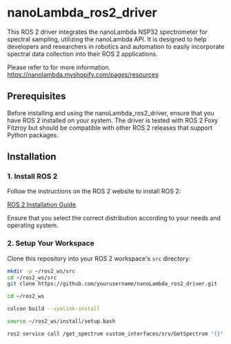 # nanoLambda_ros2_driver

This ROS 2 driver integrates the nanoLambda NSP32 spectrometer for spectral sampling, utilizing the nanoLambda API. It is designed to help developers and researchers in robotics and automation to easily incorporate spectral data collection into their ROS 2 applications.

Please refer to for more information. https://nanolambda.myshopify.com/pages/resources


## Prerequisites

Before installing and using the nanoLambda_ros2_driver, ensure that you have ROS 2 installed on your system. The driver is tested with ROS 2 Foxy Fitzroy but should be compatible with other ROS 2 releases that support Python packages.

## Installation

### 1. Install ROS 2

Follow the instructions on the ROS 2 website to install ROS 2:

[ROS 2 Installation Guide](https://docs.ros.org/en/foxy/Installation.html)

Ensure that you select the correct distribution according to your needs and operating system.

### 2. Setup Your Workspace

Clone this repository into your ROS 2 workspace's `src` directory:

```bash
mkdir -p ~/ros2_ws/src
cd ~/ros2_ws/src
git clone https://github.com/yourusername/nanoLambda_ros2_driver.git

cd ~/ros2_ws

colcon build --symlink-install

source ~/ros2_ws/install/setup.bash

ros2 service call /get_spectrum custom_interfaces/srv/GetSpectrum "{}"

